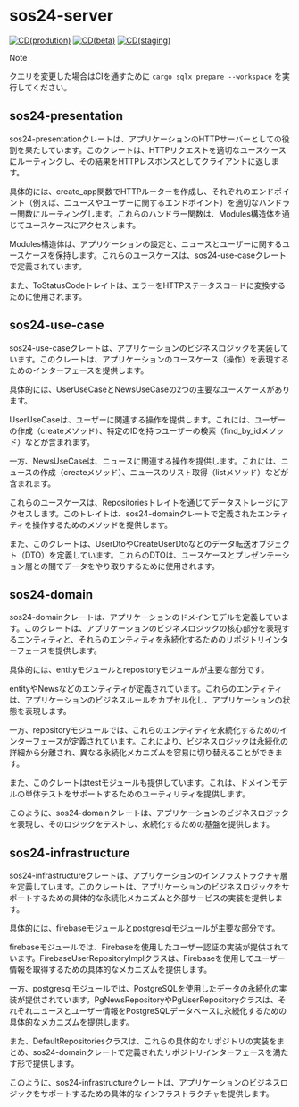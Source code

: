 # sos24-server
[![CD(prodution)](https://github.com/sohosai/sos24-server/actions/workflows/cd.yaml/badge.svg)](https://github.com/sohosai/sos24-server/actions/workflows/cd.yaml)
[![CD(beta)](https://github.com/sohosai/sos24-server/actions/workflows/cd-beta.yaml/badge.svg)](https://github.com/sohosai/sos24-server/actions/workflows/cd-beta.yaml)
[![CD(staging)](https://github.com/sohosai/sos24-server/actions/workflows/cd-staging.yaml/badge.svg)](https://github.com/sohosai/sos24-server/actions/workflows/cd-staging.yaml)


> [!NOTE]
> クエリを変更した場合はCIを通すために `cargo sqlx prepare --workspace` を実行してください。

## sos24-presentation

sos24-presentationクレートは、アプリケーションのHTTPサーバーとしての役割を果たしています。このクレートは、HTTPリクエストを適切なユースケースにルーティングし、その結果をHTTPレスポンスとしてクライアントに返します。

具体的には、create_app関数でHTTPルーターを作成し、それぞれのエンドポイント（例えば、ニュースやユーザーに関するエンドポイント）を適切なハンドラー関数にルーティングします。これらのハンドラー関数は、Modules構造体を通じてユースケースにアクセスします。

Modules構造体は、アプリケーションの設定と、ニュースとユーザーに関するユースケースを保持します。これらのユースケースは、sos24-use-caseクレートで定義されています。

また、ToStatusCodeトレイトは、エラーをHTTPステータスコードに変換するために使用されます。

## sos24-use-case

sos24-use-caseクレートは、アプリケーションのビジネスロジックを実装しています。このクレートは、アプリケーションのユースケース（操作）を表現するためのインターフェースを提供します。

具体的には、UserUseCaseとNewsUseCaseの2つの主要なユースケースがあります。

UserUseCaseは、ユーザーに関連する操作を提供します。これには、ユーザーの作成（createメソッド）、特定のIDを持つユーザーの検索（find_by_idメソッド）などが含まれます。

一方、NewsUseCaseは、ニュースに関連する操作を提供します。これには、ニュースの作成（createメソッド）、ニュースのリスト取得（listメソッド）などが含まれます。

これらのユースケースは、Repositoriesトレイトを通じてデータストレージにアクセスします。このトレイトは、sos24-domainクレートで定義されたエンティティを操作するためのメソッドを提供します。

また、このクレートは、UserDtoやCreateUserDtoなどのデータ転送オブジェクト（DTO）を定義しています。これらのDTOは、ユースケースとプレゼンテーション層との間でデータをやり取りするために使用されます。

## sos24-domain

sos24-domainクレートは、アプリケーションのドメインモデルを定義しています。このクレートは、アプリケーションのビジネスロジックの核心部分を表現するエンティティと、それらのエンティティを永続化するためのリポジトリインターフェースを提供します。

具体的には、entityモジュールとrepositoryモジュールが主要な部分です。

entityやNewsなどのエンティティが定義されています。これらのエンティティは、アプリケーションのビジネスルールをカプセル化し、アプリケーションの状態を表現します。

一方、repositoryモジュールでは、これらのエンティティを永続化するためのインターフェースが定義されています。これにより、ビジネスロジックは永続化の詳細から分離され、異なる永続化メカニズムを容易に切り替えることができます。

また、このクレートはtestモジュールも提供しています。これは、ドメインモデルの単体テストをサポートするためのユーティリティを提供します。

このように、sos24-domainクレートは、アプリケーションのビジネスロジックを表現し、そのロジックをテストし、永続化するための基盤を提供します。

## sos24-infrastructure

sos24-infrastructureクレートは、アプリケーションのインフラストラクチャ層を定義しています。このクレートは、アプリケーションのビジネスロジックをサポートするための具体的な永続化メカニズムと外部サービスの実装を提供します。

具体的には、firebaseモジュールとpostgresqlモジュールが主要な部分です。

firebaseモジュールでは、Firebaseを使用したユーザー認証の実装が提供されています。FirebaseUserRepositoryImplクラスは、Firebaseを使用してユーザー情報を取得するための具体的なメカニズムを提供します。

一方、postgresqlモジュールでは、PostgreSQLを使用したデータの永続化の実装が提供されています。PgNewsRepositoryやPgUserRepositoryクラスは、それぞれニュースとユーザー情報をPostgreSQLデータベースに永続化するための具体的なメカニズムを提供します。

また、DefaultRepositoriesクラスは、これらの具体的なリポジトリの実装をまとめ、sos24-domainクレートで定義されたリポジトリインターフェースを満たす形で提供します。

このように、sos24-infrastructureクレートは、アプリケーションのビジネスロジックをサポートするための具体的なインフラストラクチャを提供します。
